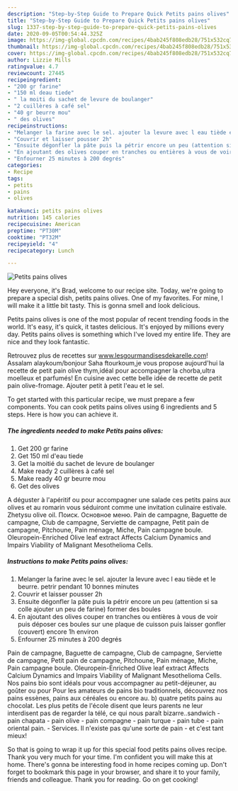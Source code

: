 ```yaml
---
description: "Step-by-Step Guide to Prepare Quick Petits pains olives"
title: "Step-by-Step Guide to Prepare Quick Petits pains olives"
slug: 1337-step-by-step-guide-to-prepare-quick-petits-pains-olives
date: 2020-09-05T00:54:44.325Z
image: https://img-global.cpcdn.com/recipes/4bab245f808edb28/751x532cq70/petits-pains-olives-photo-principale-de-la-recette.jpg
thumbnail: https://img-global.cpcdn.com/recipes/4bab245f808edb28/751x532cq70/petits-pains-olives-photo-principale-de-la-recette.jpg
cover: https://img-global.cpcdn.com/recipes/4bab245f808edb28/751x532cq70/petits-pains-olives-photo-principale-de-la-recette.jpg
author: Lizzie Mills
ratingvalue: 4.7
reviewcount: 27445
recipeingredient:
- "200 gr farine"
- "150 ml deau tiede"
- " la moiti du sachet de levure de boulanger"
- "2 cuillères à café sel"
- "40 gr beurre mou"
- " des olives"
recipeinstructions:
- "Melanger la farine avec le sel. ajouter la levure avec l eau tiède et le beurre. petrir pendant 10 bonnes minutes"
- "Couvrir et laisser pousser 2h"
- "Ensuite dégonfler la pâte puis la pétrir encore un peu (attention si sa colle ajouter un peu de farine) former des boules"
- "En ajoutant des olives couper en tranches ou entières à vous de voir puis déposer ces boules sur une plaque de cuisson puis laisser gonfler (couvert) encore 1h environ"
- "Enfourner 25 minutes à 200 degrés"
categories:
- Recipe
tags:
- petits
- pains
- olives

katakunci: petits pains olives 
nutrition: 145 calories
recipecuisine: American
preptime: "PT30M"
cooktime: "PT32M"
recipeyield: "4"
recipecategory: Lunch

---
```



![Petits pains olives](https://img-global.cpcdn.com/recipes/4bab245f808edb28/751x532cq70/petits-pains-olives-photo-principale-de-la-recette.jpg)

Hey everyone, it's Brad, welcome to our recipe site. Today, we're going to prepare a special dish, petits pains olives. One of my favorites. For mine, I will make it a little bit tasty. This is gonna smell and look delicious.

Petits pains olives is one of the most popular of recent trending foods in the world. It's easy, it's quick, it tastes delicious. It's enjoyed by millions every day. Petits pains olives is something which I've loved my entire life. They are nice and they look fantastic.

Retrouvez plus de recettes sur www.lesgourmandisesdekarelle.com! Assalam alaykoum/bonjour Saha ftourkoum,je vous propose aujourd&#39;hui la recette de petit pain olive thym,idéal pour accompagner la chorba,ultra moelleux et parfumés! En cuisine avec cette belle idée de recette de petit pain olive-fromage. Ajouter petit à petit l&#39;eau et le sel.


To get started with this particular recipe, we must prepare a few components. You can cook petits pains olives using 6 ingredients and 5 steps. Here is how you can achieve it.

<!--inarticleads1-->

##### The ingredients needed to make Petits pains olives:

1. Get 200 gr farine
1. Get 150 ml d&#39;eau tiede
1. Get  la moitié du sachet de levure de boulanger
1. Make ready 2 cuillères à café sel
1. Make ready 40 gr beurre mou
1. Get  des olives


A déguster à l&#39;apéritif ou pour accompagner une salade ces petits pains aux olives et au romarin vous séduiront comme une invitation culinaire estivale. Zhetysu olive oil. Поиск. Основное меню. Pain de campagne, Baguette de campagne, Club de campagne, Serviette de campagne, Petit pain de campagne, Pitchoune, Pain ménage, Miche, Pain campagne boule. Oleuropein-Enriched Olive leaf extract Affects Calcium Dynamics and Impairs Viability of Malignant Mesothelioma Cells. 

<!--inarticleads2-->

##### Instructions to make Petits pains olives:

1. Melanger la farine avec le sel. ajouter la levure avec l eau tiède et le beurre. petrir pendant 10 bonnes minutes
1. Couvrir et laisser pousser 2h
1. Ensuite dégonfler la pâte puis la pétrir encore un peu (attention si sa colle ajouter un peu de farine) former des boules
1. En ajoutant des olives couper en tranches ou entières à vous de voir puis déposer ces boules sur une plaque de cuisson puis laisser gonfler (couvert) encore 1h environ
1. Enfourner 25 minutes à 200 degrés


Pain de campagne, Baguette de campagne, Club de campagne, Serviette de campagne, Petit pain de campagne, Pitchoune, Pain ménage, Miche, Pain campagne boule. Oleuropein-Enriched Olive leaf extract Affects Calcium Dynamics and Impairs Viability of Malignant Mesothelioma Cells. Nos pains bio sont idéals pour vous accompagner au petit-déjeuner, au goûter ou pour Pour les amateurs de pains bio traditionnels, découvrez nos pains essènes, pains aux céréales ou encore au. b) quatre petits pains au chocolat. Les plus petits de l&#39;école disent que leurs parents ne leur interdisent pas de regarder la télé, ce qui nous paraît bizarre..sandwich - pain chapata - pain olive - pain compagne - pain turque - pain tube - pain oriental pain. - Services. Il n&#39;existe pas qu&#39;une sorte de pain - et c&#39;est tant mieux! 

So that is going to wrap it up for this special food petits pains olives recipe. Thank you very much for your time. I'm confident you will make this at home. There's gonna be interesting food in home recipes coming up. Don't forget to bookmark this page in your browser, and share it to your family, friends and colleague. Thank you for reading. Go on get cooking!
